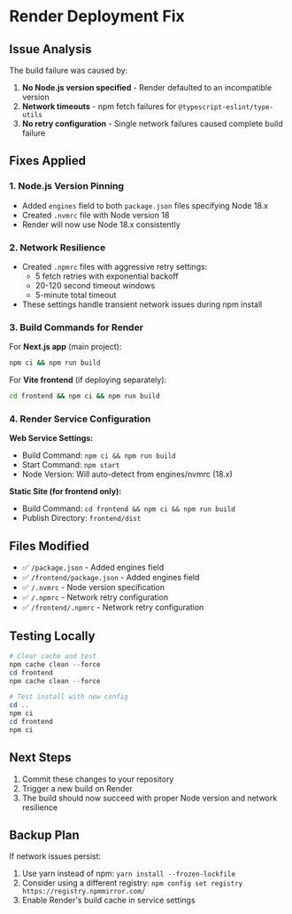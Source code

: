 # Render Deployment Fix

## Issue Analysis
The build failure was caused by:
1. **No Node.js version specified** - Render defaulted to an incompatible version
2. **Network timeouts** - npm fetch failures for `@typescript-eslint/type-utils`
3. **No retry configuration** - Single network failures caused complete build failure

## Fixes Applied

### 1. Node.js Version Pinning
- Added `engines` field to both `package.json` files specifying Node 18.x
- Created `.nvmrc` file with Node version 18
- Render will now use Node 18.x consistently

### 2. Network Resilience
- Created `.npmrc` files with aggressive retry settings:
  - 5 fetch retries with exponential backoff
  - 20-120 second timeout windows
  - 5-minute total timeout
- These settings handle transient network issues during npm install

### 3. Build Commands for Render

For **Next.js app** (main project):
```bash
npm ci && npm run build
```

For **Vite frontend** (if deploying separately):
```bash
cd frontend && npm ci && npm run build
```

### 4. Render Service Configuration

**Web Service Settings:**
- Build Command: `npm ci && npm run build`
- Start Command: `npm start`
- Node Version: Will auto-detect from engines/nvmrc (18.x)

**Static Site (for frontend only):**
- Build Command: `cd frontend && npm ci && npm run build`
- Publish Directory: `frontend/dist`

## Files Modified
- ✅ `/package.json` - Added engines field
- ✅ `/frontend/package.json` - Added engines field  
- ✅ `/.nvmrc` - Node version specification
- ✅ `/.npmrc` - Network retry configuration
- ✅ `/frontend/.npmrc` - Network retry configuration

## Testing Locally
```powershell
# Clear cache and test
npm cache clean --force
cd frontend
npm cache clean --force

# Test install with new config
cd ..
npm ci
cd frontend  
npm ci
```

## Next Steps
1. Commit these changes to your repository
2. Trigger a new build on Render
3. The build should now succeed with proper Node version and network resilience

## Backup Plan
If network issues persist:
1. Use yarn instead of npm: `yarn install --frozen-lockfile`
2. Consider using a different registry: `npm config set registry https://registry.npmmirror.com/`
3. Enable Render's build cache in service settings
